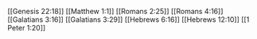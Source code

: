[[Genesis 22:18]]
[[Matthew 1:1]]
[[Romans 2:25]]
[[Romans 4:16]]
[[Galatians 3:16]]
[[Galatians 3:29]]
[[Hebrews 6:16]]
[[Hebrews 12:10]]
[[1 Peter 1:20]]
